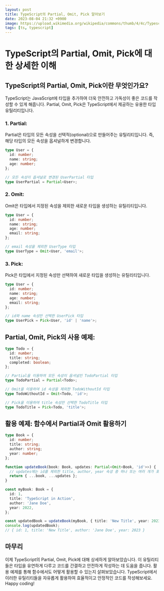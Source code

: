 ```yaml
---
layout: post
title: TypeScript의 Partial, Omit, Pick 알아보기
date: 2023-08-04 21:32 +0900
image: https://upload.wikimedia.org/wikipedia/commons/thumb/4/4c/Typescript_logo_2020.svg/1200px-Typescript_logo_2020.svg.png
tags: [ts, typescript]
---
```

# TypeScript의 Partial, Omit, Pick에 대한 상세한 이해

## TypeScript의 Partial, Omit, Pick이란 무엇인가요?

TypeScript는 JavaScript에 타입을 추가하여 더욱 안전하고 가독성이 좋은 코드를 작성할 수 있게 해줍니다. Partial, Omit, Pick은 TypeScript에서 제공하는 유용한 타입 유틸리티입니다.

### 1. Partial:

Partial은 타입의 모든 속성을 선택적(optional)으로 만들어주는 유틸리티입니다. 즉, 해당 타입의 모든 속성을 옵셔널하게 변경합니다.

```typescript
type User = {
  id: number;
  name: string;
  age: number;
};

// 모든 속성이 옵셔널로 변경된 UserPartial 타입
type UserPartial = Partial<User>;
```

### 2. Omit:

Omit은 타입에서 지정된 속성을 제외한 새로운 타입을 생성하는 유틸리티입니다.

```typescript
type User = {
  id: number;
  name: string;
  age: number;
  email: string;
};

// email 속성을 제외한 UserType 타입
type UserType = Omit<User, 'email'>;
```

### 3. Pick:

Pick은 타입에서 지정된 속성만 선택하여 새로운 타입을 생성하는 유틸리티입니다.

```typescript
type User = {
  id: number;
  name: string;
  age: number;
  email: string;
};

// id와 name 속성만 선택한 UserPick 타입
type UserPick = Pick<User, 'id' | 'name'>;
```

## Partial, Omit, Pick의 사용 예제:

```typescript
type Todo = {
  id: number;
  title: string;
  completed: boolean;
};

// Partial을 이용하여 모든 속성이 옵셔널인 TodoPartial 타입
type TodoPartial = Partial<Todo>;

// Omit을 이용하여 id 속성을 제외한 TodoWithoutId 타입
type TodoWithoutId = Omit<Todo, 'id'>;

// Pick을 이용하여 title 속성만 선택한 TodoTitle 타입
type TodoTitle = Pick<Todo, 'title'>;
```

## 활용 예제: 함수에서 Partial과 Omit 활용하기

```typescript
type Book = {
  id: number;
  title: string;
  author: string;
  year: number;
};

function updateBook(book: Book, updates: Partial<Omit<Book, 'id'>>) {
  // updates에는 id를 제외한 title, author, year 속성 중 하나 또는 여러 개가 포함될 수 있습니다.
  return { ...book, ...updates };
}

const myBook: Book = {
  id: 1,
  title: 'TypeScript in Action',
  author: 'Jane Doe',
  year: 2022,
};

const updatedBook = updateBook(myBook, { title: 'New Title', year: 2023 });
console.log(updatedBook);
// { id: 1, title: 'New Title', author: 'Jane Doe', year: 2023 }
```

## 마무리

이제 TypeScript의 Partial, Omit, Pick에 대해 상세하게 알아보았습니다. 이 유틸리티들은 타입을 유연하게 다루고 코드를 간결하고 안전하게 작성하는 데 도움을 줍니다. 활용 예제를 통해 함수에서도 어떻게 활용할 수 있는지 살펴보았습니다. TypeScript에서 이러한 유틸리티들을 자유롭게 활용하여 효율적이고 안정적인 코드를 작성해보세요. Happy coding!